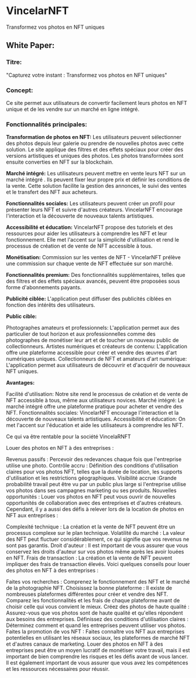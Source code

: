 # VincelarNFT
 Transformez vos photos en NFT uniques
## White Paper: 
### Titre: 
"Capturez votre instant : Transformez vos photos en NFT uniques"
### Concept: 
Ce site permet aux utilisateurs de convertir facilement leurs photos en NFT unique et de les vendre sur un marché en ligne intégré.
### Fonctionnalités principales:
**Transformation de photos en NFT:** 
Les utilisateurs peuvent sélectionner des photos depuis leur galerie ou prendre de nouvelles photos avec cette solution.
Le site applique des filtres et des effets spéciaux pour créer des versions artistiques et uniques des photos.
Les photos transformées sont ensuite converties en NFT sur la blockchain.

**Marché intégré:**
Les utilisateurs peuvent mettre en vente leurs NFT sur un marché intégré .
Ils peuvent fixer leur propre prix et définir les conditions de la vente.
Cette solution facilite la gestion des annonces, le suivi des ventes et le transfert des NFT aux acheteurs.

**Fonctionnalités sociales:**
Les utilisateurs peuvent créer un profil pour présenter leurs NFT et suivre d'autres créateurs.
VincelarNFT encourage l'interaction et la découverte de nouveaux talents artistiques.

**Accessibilité et éducation:**
VincelarNFT propose des tutoriels et des ressources pour aider les utilisateurs à comprendre les NFT et leur fonctionnement.
Elle met l'accent sur la simplicité d'utilisation et rend le processus de création et de vente de NFT accessible à tous.

**Monétisation:**
Commission sur les ventes de NFT - VincelarNFT prélève une commission sur chaque vente de NFT effectuée sur son marché.

**Fonctionnalités premium:** 
Des fonctionnalités supplémentaires, telles que des filtres et des effets spéciaux avancés, peuvent être proposées sous forme d'abonnements payants.

**Publicité ciblée:**
L'application peut diffuser des publicités ciblées en fonction des intérêts des utilisateurs.

**Public cible:**

Photographes amateurs et professionnels: L'application permet aux des particulier de tout horizon et aux professionnelles comme des photographes de monétiser leur art et de toucher un nouveau public de collectionneurs.
Artistes numériques et créateurs de contenu: L'application offre une plateforme accessible pour créer et vendre des œuvres d'art numériques uniques.
Collectionneurs de NFT et amateurs d'art numérique: L'application permet aux utilisateurs de découvrir et d'acquérir de nouveaux NFT uniques.

**Avantages:**

Facilité d'utilisation: Notre site rend le processus de création et de vente de NFT accessible à tous, même aux utilisateurs novices.
Marché intégré: Le marché intégré offre une plateforme pratique pour acheter et vendre des NFT.
Fonctionnalités sociales: VincelarNFT encourage l'interaction et la découverte de nouveaux talents artistiques.
Accessibilité et éducation: On met l'accent sur l'éducation et aide les utilisateurs à comprendre les NFT.

Ce qui va être rentable pour la société VincelaRNFT 

Louer des photos en NFT à des entreprises :

Revenus passifs : Percevoir des redevances chaque fois que l'entreprise utilise une photo.
Contrôle accru : Définition des conditions d'utilisation claires pour vos photos NFT, telles que la durée de location, les supports d'utilisation et les restrictions géographiques.
Visibilité accrue :Grande probabilité travail peut être vu par un public plus large si l'entreprise utilise vos photos dans ses campagnes marketing ou ses produits.
Nouvelles opportunités : Louer vos photos en NFT peut vous ouvrir de nouvelles opportunités de collaboration avec des entreprises et d'autres créateurs.
Cependant, il y a aussi des défis à relever lors de la location de photos en NFT aux entreprises :

Complexité technique : La création et la vente de NFT peuvent être un processus complexe sur le plan technique.
Volatilité du marché : La valeur des NFT peut fluctuer considérablement, ce qui signifie que vos revenus ne sont pas garantis.
Droit d'auteur : Il est important de vous assurer que vous conservez les droits d'auteur sur vos photos même après les avoir louées en NFT.
Frais de transaction : La création et la vente de NFT peuvent impliquer des frais de transaction élevés.
Voici quelques conseils pour louer des photos en NFT à des entreprises :

Faites vos recherches : Comprenez le fonctionnement des NFT et le marché de la photographie NFT.
Choisissez la bonne plateforme : Il existe de nombreuses plateformes différentes pour créer et vendre des NFT. Comparez les fonctionnalités et les frais de chaque plateforme avant de choisir celle qui vous convient le mieux.
Créez des photos de haute qualité : Assurez-vous que vos photos sont de haute qualité et qu'elles répondent aux besoins des entreprises.
Définissez des conditions d'utilisation claires : Déterminez comment et quand les entreprises peuvent utiliser vos photos.
Faites la promotion de vos NFT : Faites connaître vos NFT aux entreprises potentielles en utilisant les réseaux sociaux, les plateformes de marché NFT et d'autres canaux de marketing.
Louer des photos en NFT à des entreprises peut être un moyen lucratif de monétiser votre travail, mais il est important de bien comprendre les risques et les défis avant de vous lancer. Il est également important de vous assurer que vous avez les compétences et les ressources nécessaires pour réussir.
